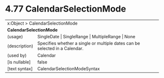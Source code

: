 <html dir="LTR" xmlns:mshelp="http://msdn.microsoft.com/mshelp" xmlns:ddue="http://ddue.schemas.microsoft.com/authoring/2003/5" xmlns:xlink="http://www.w3.org/1999/xlink" xmlns:tool="http://www.microsoft.com/tooltip">

<body>
 <input type="hidden" id="userDataCache" class="userDataStyle">
 <input type="hidden" id="hiddenScrollOffset">
 <img id="dropDownImage" style="display:none; height:0; width:0;" src="../local/drpdown.gif">
 <img id="dropDownHoverImage" style="display:none; height:0; width:0;" src="../local/drpdown_orange.gif">
 <img id="collapseImage" style="display:none; height:0; width:0;" src="../local/collapse.gif">
 <img id="expandImage" style="display:none; height:0; width:0;" src="../local/exp.gif">
 <img id="collapseAllImage" style="display:none; height:0; width:0;" src="../local/collall.gif">
 <img id="expandAllImage" style="display:none; height:0; width:0;" src="../local/expall.gif">
 <img id="copyImage" style="display:none; height:0; width:0;" src="../local/copycode.gif">
 <img id="copyHoverImage" style="display:none; height:0; width:0;" src="../local/copycodeHighlight.gif">
 <div id="header"><h1 class="heading">4.77 CalendarSelectionMode</h1></div>

 <div id="mainSection">
 <div id="mainBody">
 <div id="allHistory" class="saveHistory" onsave="saveAll()" onload="loadAll()"></div>
 <p xmlns:wsd="http://wsdev.schemas.microsoft.com/authoring/2008/2" xmlns:msxsl="urn:schemas-microsoft-com:xslt" xmlns:script="urn:script" xmlns:build="urn:build">
 </p>
 <div id="sectionSection0" class="section" name="collapseableSection">
 <content xmlns="http://ddue.schemas.microsoft.com/authoring/2003/5" xmlns:wsd="http://wsdev.schemas.microsoft.com/authoring/2008/2" xmlns:msxsl="urn:schemas-microsoft-com:xslt" xmlns:script="urn:script" xmlns:build="urn:build">
 </content>
 </div>
 <div id="sectionSection1" class="section" name="collapseableSection">
 <content xmlns="http://ddue.schemas.microsoft.com/authoring/2003/5" xmlns:wsd="http://wsdev.schemas.microsoft.com/authoring/2008/2" xmlns:msxsl="urn:schemas-microsoft-com:xslt" xmlns:script="urn:script" xmlns:build="urn:build">
 <table class="ProtocolAuthoredTable" xmlns="">
 <tr><td colspan="2">
<mshelp:link keywords="c0d383e4-fcdb-4546-a06b-81c262fe2a5e" tabindex="0">x:Object</mshelp:link> &gt; <mshelp:link keywords="5091e06c-afab-4428-9285-82287530300b" tabindex="0">CalendarSelectionMode</mshelp:link> </td>
 </tr>
 <tr><td colspan="2">
 <b>CalendarSelectionMode</b> </td>
 </tr>
 <tr><td><div class="indent0">(usage)</div></td>
 <td><mshelp:link keywords="649341c5-c330-4eb1-b7e5-95e72514a6db" tabindex="0">SingleDate</mshelp:link> | <mshelp:link keywords="649341c5-c330-4eb1-b7e5-95e72514a6db" tabindex="0">SingleRange</mshelp:link> | <mshelp:link keywords="649341c5-c330-4eb1-b7e5-95e72514a6db" tabindex="0">MultipleRange</mshelp:link> | <mshelp:link keywords="649341c5-c330-4eb1-b7e5-95e72514a6db" tabindex="0">None</mshelp:link></td>
 </tr>
 <tr><td><div class="indent0">(description)</div></td>
 <td>Specifies whether a single or multiple dates can be selected in a Calendar.</td>
 </tr>
 <tr><td><div class="indent0">(used by)</div></td>
 <td><mshelp:link keywords="c237e719-dfbe-468c-8ce1-d1b808296f0f" tabindex="0">Calendar</mshelp:link></td>
 </tr>
 <tr><td><div class="indent0">[is nullable]</div></td>
 <td>false</td>
 </tr>
 <tr><td><div class="indent0">[text syntax]</div></td>
 <td><mshelp:link keywords="649341c5-c330-4eb1-b7e5-95e72514a6db" tabindex="0">CalendarSelectionModeSyntax</mshelp:link></td>
 </tr>
</table>
 </content>
 </div>
 <!--[if gte IE 5]>
 <tool:tip element="languageFilterToolTip" avoidmouse="false"/>
 <![endif]-->
 </div>
 <a name="feedback"></a><span></span>
 </div>
</body></html>
